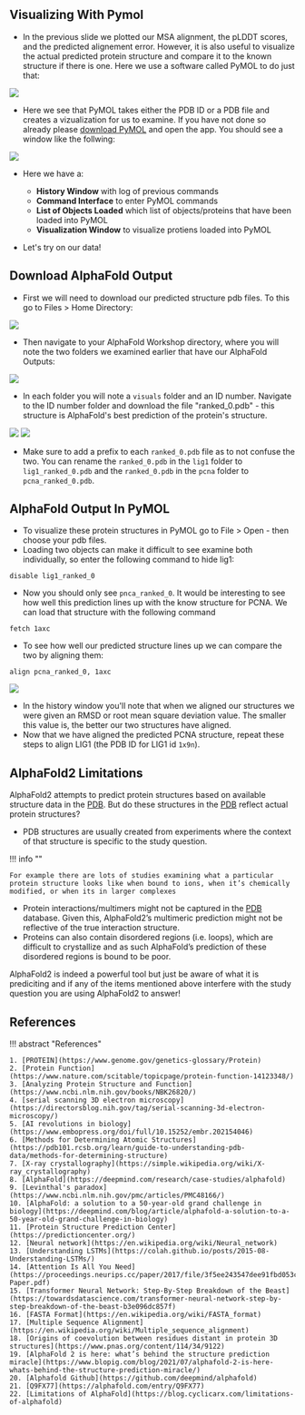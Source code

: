 ## Visualizing With Pymol

- In the previous slide we plotted our MSA alignment, the pLDDT scores, and the predicted alignement error. However, it is also useful to visualize the actual predicted protein structure and compare it to the known structure if there is one. Here we use a software called PyMOL to do just that:

![](images/pymolOverview.png)

- Here we see that PyMOL takes either the PDB ID or a PDB file and creates a vizualization for us to examine. If you have not done so already please [download PyMOL](https://pymol.org/2/) and open the app. You should see a window like the follwing:

![](images/pymolSession.png)

- Here we have a:
  - **History Window** with log of previous commands
  - **Command Interface** to enter PyMOL commands
  - **List of Objects Loaded** which list of objects/proteins that have been loaded into PyMOL
  - **Visualization Window** to visualize protiens loaded into PyMOL

- Let's try on our data!

## Download AlphaFold Output

- First we will need to download our predicted structure pdb files. To this go to Files > Home Directory:

![](images/homeDir.png)

- Then navigate to your AlphaFold Workshop directory, where you will note the two folders we examined earlier that have our AlphaFold Outputs:

![](images/pdbFolders.png)

- In each folder you will note a `visuals` folder and an ID number. Navigate to the ID number folder and download the file "ranked_0.pdb" - this structure is AlphaFold's best prediction of the protein's structure.

![](images/id.png)
![](images/ranked0.png)

- Make sure to add a prefix to each `ranked_0.pdb` file as to not confuse the two. You can rename the `ranked_0.pdb` in the `lig1` folder to `lig1_ranked_0.pdb` and the `ranked_0.pdb` in the `pcna` folder to `pcna_ranked_0.pdb`. 

## AlphaFold Output In PyMOL

- To visualize these protein structures in PyMOL go to File > Open - then choose your pdb files. 
- Loading two objects can make it difficult to see examine both individually, so enter the following command to hide lig1:

```
disable lig1_ranked_0
```
- Now you should only see `pnca_ranked_0`. It would be interesting to see how well this prediction lines up with the know structure for PCNA. We can load that structure with the following command

```
fetch 1axc
```
- To see how well our predicted structure lines up we can compare the two by aligning them:

```
align pcna_ranked_0, 1axc
```

![](images/align.png)

- In the history window you'll note that when we aligned our structures we were given an RMSD or root mean square deviation value. The smaller this value is, the better our two structures have aligned. 
- Now that we have aligned the predicted PCNA structure, repeat these steps to align LIG1 (the PDB ID for LIG1 id `1x9n`).

## AlphaFold2 Limitations

AlphaFold2 attempts to predict protein structures based on available structure data in the [PDB](https://www.rcsb.org/). But do these structures in the [PDB](https://www.rcsb.org/) reflect actual protein structures?


- PDB structures are usually created from experiments where the context of that structure is specific to the study question. 

!!! info ""

    For example there are lots of studies examining what a particular protein structure looks like when bound to ions, when it’s chemically modified, or when its in larger complexes
    
- Protein interactions/multimers might not be captured in the [PDB](https://www.rcsb.org/) database. Given this, AlphaFold2’s multimeric prediction might not be reflective of the true interaction structure.
- Proteins can also contain disordered regions (i.e. loops), which are difficult to crystallize and as such AlphaFold’s prediction of these disordered regions is bound to be poor.
        
AlphaFold2 is indeed a powerful tool but just be aware of what it is prediciting and if any of the items mentioned above interfere with the study question you are using AlphaFold2 to answer!

## References

!!! abstract "References"

    1. [PROTEIN](https://www.genome.gov/genetics-glossary/Protein)
    2. [Protein Function](https://www.nature.com/scitable/topicpage/protein-function-14123348/)
    3. [Analyzing Protein Structure and Function](https://www.ncbi.nlm.nih.gov/books/NBK26820/)
    4. [serial scanning 3D electron microscopy](https://directorsblog.nih.gov/tag/serial-scanning-3d-electron-microscopy/)
    5. [AI revolutions in biology](https://www.embopress.org/doi/full/10.15252/embr.202154046)
    6. [Methods for Determining Atomic Structures](https://pdb101.rcsb.org/learn/guide-to-understanding-pdb-data/methods-for-determining-structure)
    7. [X-ray crystallography](https://simple.wikipedia.org/wiki/X-ray_crystallography)
    8. [AlphaFold](https://deepmind.com/research/case-studies/alphafold)
    9. [Levinthal's paradox](https://www.ncbi.nlm.nih.gov/pmc/articles/PMC48166/)
    10. [AlphaFold: a solution to a 50-year-old grand challenge in biology](https://deepmind.com/blog/article/alphafold-a-solution-to-a-50-year-old-grand-challenge-in-biology)
    11. [Protein Structure Prediction Center](https://predictioncenter.org/)
    12. [Neural network](https://en.wikipedia.org/wiki/Neural_network)
    13. [Understanding LSTMs](https://colah.github.io/posts/2015-08-Understanding-LSTMs/)
    14. [Attention Is All You Need](https://proceedings.neurips.cc/paper/2017/file/3f5ee243547dee91fbd053c1c4a845aa-Paper.pdf)
    15. [Transformer Neural Network: Step-By-Step Breakdown of the Beast](https://towardsdatascience.com/transformer-neural-network-step-by-step-breakdown-of-the-beast-b3e096dc857f)
    16. [FASTA Format](https://en.wikipedia.org/wiki/FASTA_format)
    17. [Multiple Sequence Alignment](https://en.wikipedia.org/wiki/Multiple_sequence_alignment)
    18. [Origins of coevolution between residues distant in protein 3D structures](https://www.pnas.org/content/114/34/9122)
    19. [AlphaFold 2 is here: what’s behind the structure prediction miracle](https://www.blopig.com/blog/2021/07/alphafold-2-is-here-whats-behind-the-structure-prediction-miracle/)
    20. [Alphafold Github](https://github.com/deepmind/alphafold)
    21. [Q9FX77](https://alphafold.com/entry/Q9FX77)
    22. [Limitations of AlphaFold](https://blog.cyclicarx.com/limitations-of-alphafold)


    

